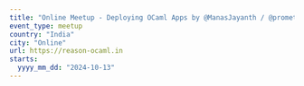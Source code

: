 ```yaml
---
title: "Online Meetup - Deploying OCaml Apps by @ManasJayanth / @prometheansacrifice"
event_type: meetup
country: "India"
city: "Online"
url: https://reason-ocaml.in
starts:
  yyyy_mm_dd: "2024-10-13"
---
```

